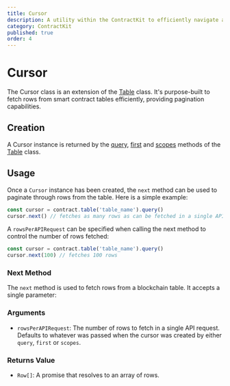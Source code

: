 ```yaml
---
title: Cursor
description: A utility within the ContractKit to efficiently navigate and fetch rows from smart contract tables with pagination.
category: ContractKit
published: true
order: 4
---
```


# Cursor

The Cursor class is an extension of the [Table](/docs/contract-kit/table) class. It's purpose-built to fetch rows from smart contract tables efficiently, providing pagination capabilities.

## Creation

A Cursor instance is returned by the [query](/docs/contract-kit/query-method), [first](/docs/contract-kit/first-method) and [scopes](/docs/contract-kit/scopes-method) methods of the [Table](/docs/contract-kit/table) class.
    
## Usage

Once a `Cursor` instance has been created, the `next` method can be used to paginate through rows from the table. Here is a simple example:

```typescript
const cursor = contract.table('table_name').query()
cursor.next() // fetches as many rows as can be fetched in a single API request
```

A `rowsPerAPIRequest` can be specified when calling the next method to control the number of rows fetched:

```typescript 
const cursor = contract.table('table_name').query()
cursor.next(100) // fetches 100 rows
```

### Next Method

The `next` method is used to fetch rows from a blockchain table. It accepts a single parameter:

### Arguments

- `rowsPerAPIRequest`: The number of rows to fetch in a single API request. Defaults to whatever was passed when the cursor was created by either `query`, `first` or `scopes`.

### Returns Value

- `Row[]`: A promise that resolves to an array of rows.
